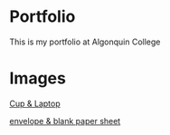 # Portfolio

This is my portfolio at Algonquin College

# Images

[Cup & Laptop](https://unsplash.com/photos/photo-of-white-ceramic-teacup-on-turned-on-macbook-pro-MF2_-N7Bcp4?utm_content=creditShareLink&utm_medium=referral&utm_source=unsplash)

[envelope & blank paper sheet](https://unsplash.com/photos/white-printer-paper-on-brown-envelope-ehI8qokwP7s?utm_content=creditShareLink&utm_medium=referral&utm_source=unsplash)
